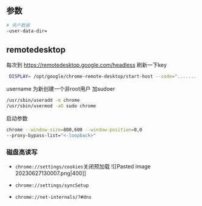 ## 参数
```bash
# 用户数据
-user-data-dir=
```

## remotedesktop

每次到 https://remotedesktop.google.com/headless 刷新一下key
```bash
 DISPLAY= /opt/google/chrome-remote-desktop/start-host --code="..............." --redirect-url="https://remotedesktop.google.com/_/oauthredirect" --name=$(hostname) --user-name=chrome
```
username 为新创建一个非root用户
加sudoer
```bash
/usr/sbin/useradd -m chrome
/usr/sbin/usermod -aG sudo chrome
```

启动参数
```bash
chrome --window-size=800,600 --window-position=0,0
--proxy-bypass-list="<-loopback>"
```

### 磁盘高读写
-  `chrome://settings/cookies`关闭预加载
![[Pasted image 20230627130007.png|400]]

- `chrome://settings/syncSetup`

- `chrome://net-internals/?#dns`
